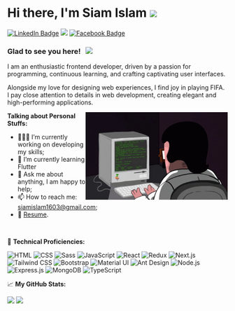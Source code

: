 # Hi there, I'm Siam Islam <img src="https://media.giphy.com/media/hvRJCLFzcasrR4ia7z/giphy.gif" width="25px">

[![LinkedIn Badge](https://img.shields.io/badge/LinkedIn-0077B5?style=for-the-badge&logo=linkedin&logoColor=white)](https://www.linkedin.com/in/siam-islam-161915143/)
<a href="mailto:siamislam1603@gmail.com"><img src="https://img.shields.io/badge/Gmail-D14836?style=for-the-badge&logo=gmail&logoColor=white" /></a>
[![Facebook Badge](https://img.shields.io/badge/Facebook-1877F2?style=for-the-badge&logo=facebook&logoColor=white)](https://www.facebook.com/siamislam.siamislam.31?mibextid=2JQ9oc)

### Glad to see you here! &nbsp; ![](https://visitor-badge.glitch.me/badge?page_id=siamislam1603.siamislam1603)

I am an enthusiastic frontend developer, driven by a passion for programming, continuous learning, and crafting captivating user interfaces. 

Alongside my love for designing web experiences, I find joy in playing FIFA. I pay close attention to details in web development, creating elegant and high-performing applications.

<img align="right" alt="GIF" src="./coding.gif" width="325" height="200" />

**Talking about Personal Stuffs:**

-   👨🏻‍💻 I’m currently working on developing my skills;
-   🚀 I’m currently learning Flutter
-   💬 Ask me about anything, I am happy to help;
-   📫 How to reach me: siamislam1603@gmail.com;
-   📝 [Resume](https://drive.google.com/file/d/1PCdavifkO8PTFZ_NtL28OaTBU7G5riHX/view?usp=sharing).

</br>

💪 **Technical Proficiencies:**

![HTML](https://img.shields.io/badge/HTML5-E34F26?style=for-the-badge&logo=html5&logoColor=white)
![CSS](https://img.shields.io/badge/CSS3-1572B6?style=for-the-badge&logo=css3&logoColor=white)
![Sass](https://img.shields.io/badge/Sass-CC6699?style=for-the-badge&logo=sass&logoColor=white)
![JavaScript](https://img.shields.io/badge/JavaScript-F7DF1E?style=for-the-badge&logo=javascript&logoColor=black)
![React](https://img.shields.io/badge/React-20232A?style=for-the-badge&logo=react&logoColor=61DAFB)
![Redux](https://img.shields.io/badge/Redux-593D88?style=for-the-badge&logo=redux&logoColor=white)
![Next.js](https://img.shields.io/badge/next.js-000000?style=for-the-badge&logo=nextdotjs&logoColor=white)
![Tailwind CSS](https://img.shields.io/badge/Tailwind_CSS-38B2AC?style=for-the-badge&logo=tailwind-css&logoColor=white)
![Bootstrap](https://img.shields.io/badge/Bootstrap-563D7C?style=for-the-badge&logo=bootstrap&logoColor=white)
![Material UI](https://img.shields.io/badge/Material%20UI-007FFF?style=for-the-badge&logo=mui&logoColor=white)
![Ant Design](https://img.shields.io/badge/Ant%20Design-1890FF?style=for-the-badge&logo=antdesign&logoColor=white)
![Node.js](https://img.shields.io/badge/Node.js-43853D?style=for-the-badge&logo=node.js&logoColor=white)
![Express.js](https://img.shields.io/badge/Express.js-404D59?style=for-the-badge)
![MongoDB](https://img.shields.io/badge/MongoDB-4EA94B?style=for-the-badge&logo=mongodb&logoColor=white)
![TypeScript](https://img.shields.io/badge/TypeScript-007ACC?style=for-the-badge&logo=typescript&logoColor=white)

📈 **My GitHub Stats:**

<p>
  <img height="180em" src="https://github-readme-stats.vercel.app/api?username=siamislam1603&show_icons=true&hide_border=true&&count_private=true&include_all_commits=true&theme=blue-green" />
  <img height="180em" src="https://github-readme-stats.vercel.app/api/top-langs/?username=siamislam1603&show_icons=true&hide_border=true&layout=compact&langs_count=8&theme=blue-green"/>
</p>

